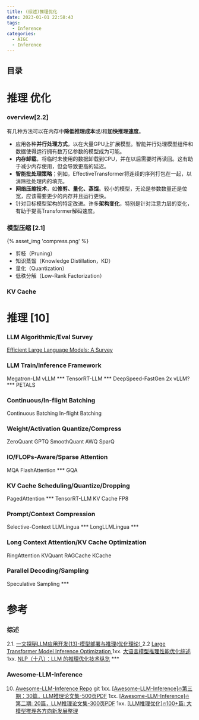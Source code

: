 ```yaml
---
title: (综述)推理优化
date: 2023-01-01 22:58:43
tags:
  - Inference
categories: 
  - AIGC
  - Inference 
---
```


<p></p>
<!-- more -->

## 目录
<!-- toc -->

# 推理 优化
### overview[2.2]
有几种方法可以在内存中**降低推理成本**或/和**加快推理速度**。
- 应用各种**并行处理方式**，以在大量GPU上扩展模型。智能并行处理模型组件和数据使得运行拥有数万亿参数的模型成为可能。
- **内存卸载**，将临时未使用的数据卸载到CPU，并在以后需要时再读回。这有助于减少内存使用，但会导致更高的延迟。
- **智能批处理策略**；例如，EffectiveTransformer将连续的序列打包在一起，以消除批处理内的填充。
- **网络压缩技术**，如**修剪、量化、蒸馏**。较小的模型，无论是参数数量还是位宽，应该需要更少的内存并且运行更快。
- 针对目标模型架构的特定改进。许多**架构变化**，特别是针对注意力层的变化，有助于提高Transformer解码速度。

### 模型压缩 [2.1]

{% asset_img 'compress.png' %}

+ 剪枝（Pruning）
+ 知识蒸馏（Knowledge Distillation，KD）
+ 量化（Quantization）
+ 低秩分解（Low-Rank Factorization）

### KV Cache

# 推理 [10]
### LLM Algorithmic/Eval Survey
[Efficient Large Language Models: A Survey](https://github.com/AIoT-MLSys-Lab/Efficient-LLMs-Survey)


### LLM Train/Inference Framework
Megatron-LM
vLLM ***
TensorRT-LLM ***
DeepSpeed-FastGen 2x vLLM?  ***
PETALS

### Continuous/In-flight Batching
Continuous Batching
In-flight Batching

### Weight/Activation Quantize/Compress
ZeroQuant
GPTQ
SmoothQuant
AWQ
SparQ

### IO/FLOPs-Aware/Sparse Attention
MQA
FlashAttention ***
GQA

### KV Cache Scheduling/Quantize/Dropping
PagedAttention *** 
TensorRT-LLM KV Cache FP8

### Prompt/Context Compression
Selective-Context
LLMLingua ***
LongLLMLingua ***

### Long Context Attention/KV Cache Optimization
RingAttention
KVQuant
RAGCache
KCache

### Parallel Decoding/Sampling
Speculative Sampling ***

# 参考
### 综述
2.1. [一文探秘LLM应用开发(13)-模型部署与推理(优化理论) ](https://mp.weixin.qq.com/s/glPPSqHjsnDjC0DZSuuPzA) 
2.2   [Large Transformer Model Inference Optimization ](https://lilianweng.github.io/posts/2023-01-10-inference-optimization/)
1xx. [大语言模型推理性能优化综述](https://zhuanlan.zhihu.com/p/656485997)
1xx. [NLP（十八）：LLM 的推理优化技术纵览](https://zhuanlan.zhihu.com/p/642412124) *** 


### Awesome-LLM-Inference
10. [Awesome-LLM-Inference Repo](https://github.com/DefTruth/Awesome-LLM-Inference) git
1xx. [[Awesome-LLM-Inference]🔥第三期：30篇，LLM推理论文集-500页PDF](https://zhuanlan.zhihu.com/p/669777159)
1xx. [[Awesome-LLM-Inference]🔥第二期: 20篇，LLM推理论文集-300页PDF](https://zhuanlan.zhihu.com/p/658091768)
1xx. [[LLM推理优化]🔥100+篇: 大模型推理各方向新发展整理](https://zhuanlan.zhihu.com/p/693680304)

